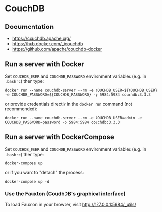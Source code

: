 # CouchDB


## Documentation

- https://couchdb.apache.org/
- https://hub.docker.com/_/couchdb
- https://github.com/apache/couchdb-docker


## Run a server with Docker

Set `COUCHDB_USER` and `COUCHDB_PASSWORD` environment variables (e.g. in `.bashrc`) then type:

```
docker run --name couchdb-server --rm -e COUCHDB_USER=${COUCHDB_USER} -e COUCHDB_PASSWORD=${COUCHDB_PASSWORD} -p 5984:5984 couchdb:3.3.3
```

or provide credentials directly in the `docker run` command (not recommended):

```
docker run --name couchdb-server --rm -e COUCHDB_USER=admin -e COUCHDB_PASSWORD=password -p 5984:5984 couchdb:3.3.3
```


## Run a server with DockerCompose

Set `COUCHDB_USER` and `COUCHDB_PASSWORD` environment variables (e.g. in `.bashrc`) then type:

```
docker-compose up
```

or if you want to "detach" the process:

```
docker-compose up -d
```


### Use the Fauxton (CoudhDB's graphical interface)

To load Fauxton in your browser, visit http://127.0.0.1:5984/_utils/
